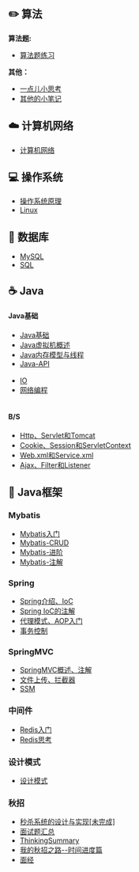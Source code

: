 
## ✏️ 算法

**算法题:**

  - [算法题练习](_source/算法/content-算法题.md)

**其他：**

  - [一点儿小思考](_source/算法/笔试Summary.md)
  - [其他的小笔记](_source/算法/content-algorithm.md)

## ☁️ 计算机网络

- [计算机网络](_source/计算机网络/cnContent.md)

## 💻 操作系统

- [操作系统原理](_source/操作系统/osContent.md)
- [Linux](_source/操作系统/LinuxContent.md)

## 💾 数据库

- [MySQL](_source/数据库/MySQL.md)
- [SQL](_source/数据库/SQL.md)

## ☕️ Java

#### Java基础

  - [Java基础](_source/JavaBasics/Java基础.md)
  - [Java虚拟机概述](_source/JavaBasics/Java虚拟机.md)
  - [Java内存模型与线程](_source/JavaBasics/Java内存模型与线程.md)
  - [Java-API](_source/JavaBasics/content-JavaApi.md)<br><br>
  - [IO](_source/JavaBasics/IO.md)
  - [网络编程](_source/JavaBasics/网络编程.md)<br><br>

#### B/S

  - [Http、Servlet和Tomcat](_source/Browser-Server/04ServletAndTomcat.md)
  - [Cookie、Session和ServletContext](_source/Browser-Server/Cookie-Session-servletContex.md)
  - [Web.xml和Service.xml](_source/Browser-Server/Web.xml-Service.xml.md)
  - [Ajax、Filter和Listener](_source/Browser-Server/Ajax-Filter-Listener.md)

## 🎯 Java框架

### Mybatis

  - [Mybatis入门](_source/Mybatis/Mybatis01.md)
  - [Mybatis-CRUD](_source/Mybatis/Mybatis02.md)
  - [Mybatis-进阶](_source/Mybatis/Mybatis03.md)
  - [Mybatis-注解](_source/Mybatis/Mybatis04.md)

### Spring

  - [Spring介绍、IoC](_source/SpringFrameWork/Spring01.md)
  - [Spring IoC的注解](_source/SpringFrameWork/Spring02.md)
  - [代理模式、AOP入门](_source/SpringFrameWork/Spring03.md)
  - [事务控制](_source/SpringFrameWork/Spring04.md)

### SpringMVC

  - [SpringMVC概述、注解](_source/springMVC/springMVC01.md)
  - [文件上传、拦截器](_source/springMVC/springMVC02.md)
  - [SSM](_source/springMVC/springMVC03.md)

### 中间件

  - [Redis入门](_source/中间件/Redis.md)
  - [Redis思考](_source/中间件/Redis面试.md)

### 设计模式

  - [设计模式](_source/架构/设计模式.md)

### 秋招

  - [秒杀系统的设计与实现[未完成]](_source/架构/秒杀系统的设计与实现.md)
  - [面试题汇总](_source/面试题.md)
  - [ThinkingSummary](_source/面试Summary.md)
  - [我的秋招之路--时间进度篇](_source/秋招/我的秋招之路--时间进度篇.md)
  - [面经](_source/秋招/面经.md)